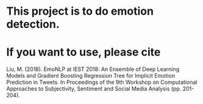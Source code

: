 # This project is to do emotion detection.

# If you want to use, please cite
Liu, M. (2018). EmoNLP at IEST 2018: An Ensemble of Deep Learning Models and Gradient Boosting Regression Tree for Implicit Emotion Prediction in Tweets. In Proceedings of the 9th Workshop on Computational Approaches to Subjectivity, Sentiment and Social Media Analysis (pp. 201-204).
